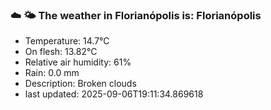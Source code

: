 ### ☁️ 🌤️  The weather in Florianópolis is: Florianópolis

- Temperature: 14.7°C
- On flesh: 13.82°C
- Relative air humidity: 61%
- Rain: 0.0 mm
- Description: Broken clouds
- last updated: 2025-09-06T19:11:34.869618
